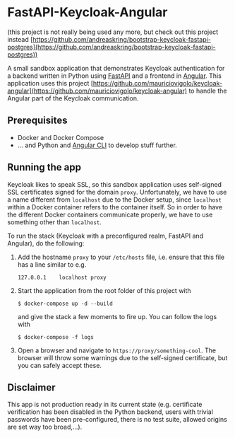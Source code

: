 # FastAPI-Keycloak-Angular

(this project is not really being used any more, but check out this
project instead [https://github.com/andreaskring/bootstrap-keycloak-fastapi-postgres](https://github.com/andreaskring/bootstrap-keycloak-fastapi-postgres))

A small sandbox application that demonstrates Keycloak authentication for a
backend written in Python using [FastAPI](https://fastapi.tiangolo.com/) and
a frontend in [Angular](https://angular.io/). This application uses this
project
[https://github.com/mauriciovigolo/keycloak-angular](https://github.com/mauriciovigolo/keycloak-angular)
to handle the Angular part of the Keycloak communication.

## Prerequisites
* Docker and Docker Compose
* ... and Python and [Angular CLI](https://cli.angular.io/) to develop
  stuff further.

## Running the app

Keycloak likes to speak SSL, so this sandbox application uses self-signed
SSL certificates signed for the domain `proxy`. Unfortunately, we have
to use a name different from `localhost` due to the Docker setup, since 
`localhost` within a Docker container refers to the container itself. So
in order to have the different Docker containers communicate properly, we
have to use something other than `localhost`.

To run the stack (Keycloak with a preconfigured realm, FastAPI and Angular),
do the following:
1. Add the hostname `proxy` to your `/etc/hosts` file, i.e. ensure that this
   file has a line similar to e.g.
   ```
   127.0.0.1    localhost proxy
   ```
1. Start the application from the root folder of this project with
   ```
   $ docker-compose up -d --build
   ```
   and give the stack a few moments to fire up. You can follow the logs
   with
   ```
   $ docker-compose -f logs
   ```
1. Open a browser and navigate to `https://proxy/something-cool`. The
   browser will throw some warnings due to the self-signed certificate,
   but you can safely accept these.
   
## Disclaimer

This app is not production ready in its current state (e.g. certificate
verification has been disabled in the Python backend, users with
trivial passwords have been pre-configured, there is no test suite,
allowed origins are set way too broad,...).
